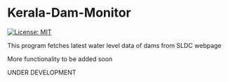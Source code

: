 # Kerala-Dam-Monitor
[![License: MIT](https://img.shields.io/badge/License-MIT-brightgreen.svg)](https://opensource.org/licenses/MIT)

This program fetches latest water level data of dams from SLDC webpage 

More functionality to be added soon

UNDER DEVELOPMENT 
